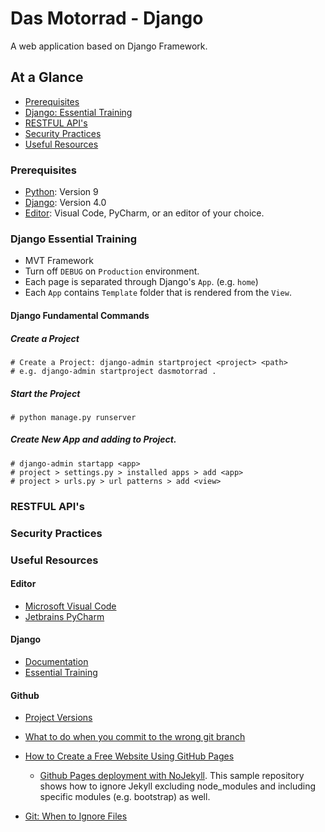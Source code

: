 # Das Motorrad - Django
A web application based on Django Framework.


## At a Glance
- [Prerequisites](#prerequisites)
- [Django: Essential Training](#django-essential-training)
- [RESTFUL API's](#restful-apis)
- [Security Practices](#security-practices)
- [Useful Resources](#useful-resources)

### Prerequisites
* [Python](https://www.python.org/): Version 9
* [Django](https://www.djangoproject.com/download/): Version 4.0
* [Editor](#useful-resources): Visual Code, PyCharm, or an editor of your choice.

### Django Essential Training
* MVT Framework
* Turn off `DEBUG` on `Production` environment.
* Each page is separated through Django's `App`. (e.g. `home`)
* Each `App` contains `Template` folder that is rendered from the `View`.


#### Django Fundamental Commands
##### Create a Project
```
# Create a Project: django-admin startproject <project> <path>
# e.g. django-admin startproject dasmotorrad .
```
##### Start the Project
```
# python manage.py runserver
```

##### Create New App and adding to Project. 
```
# django-admin startapp <app>
# project > settings.py > installed apps > add <app> 
# project > urls.py > url patterns > add <view>
```


### RESTFUL API's

### Security Practices

### Useful Resources
#### Editor
* [Microsoft Visual Code](https://code.visualstudio.com/)
* [Jetbrains PyCharm](https://www.jetbrains.com/pycharm/)
#### Django
* [Documentation](https://docs.djangoproject.com)
* [Essential Training](https://www.linkedin.com/learning/django-essential-training/)

#### Github
* [Project Versions](VERSIONS.md)
* [What to do when you commit to the wrong git branch](https://www.clearvision-cm.com/blog/what-to-do-when-you-commit-to-the-wrong-git-branch/)

* [How to Create a Free Website Using GitHub Pages](https://www.youtube.com/watch?v=o5g-lUuFgpg)
  * [Github Pages deployment with NoJekyll](https://github.com/leo-jp/sandbox). This sample repository shows how to ignore Jekyll excluding node_modules and including specific modules (e.g. bootstrap) as well.

* [Git: When to Ignore Files](https://linuxize.com/post/gitignore-ignoring-files-in-git/) 
